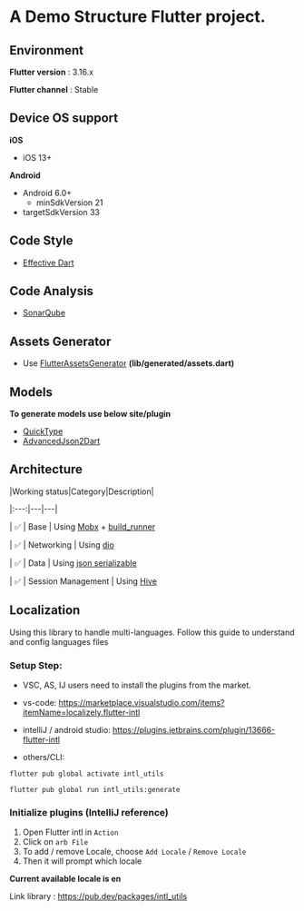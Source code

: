 # A Demo Structure Flutter project.

## Environment

**Flutter version** : 3.16.x

**Flutter channel** : Stable

## Device OS support

**iOS**
- iOS 13+

**Android**
- Android 6.0+
    - minSdkVersion 21
- targetSdkVersion 33

## Code Style
- [Effective Dart](https://dart.dev/guides/language/effective-dart)

## Code Analysis
- [SonarQube](https://www.sonarsource.com/products/sonarqube/) 

## Assets Generator
- Use [FlutterAssetsGenerator](https://plugins.jetbrains.com/plugin/15427-flutterassetsgenerator) **(lib/generated/assets.dart)**

## Models

**To generate models use below site/plugin**

- [QuickType](https://app.quicktype.io/)
- [AdvancedJson2Dart](https://plugins.jetbrains.com/plugin/16236-advancedjson2dart)

## Architecture

|Working status|Category|Description|

|:---:|---|---|

| ✅ | Base | Using [Mobx](https://pub.dev/packages/mobx) + [build_runner](https://pub.dev/packages/build_runner)  

| ✅ | Networking | Using [dio](https://pub.dev/packages/dio) 

| ✅ | Data | Using [json serializable](https://pub.dev/packages/json_serializable) 

| ✅ | Session Management | Using [Hive](https://pub.dev/packages/hive)


## Localization
Using this library to handle multi-languages. Follow this guide to understand and config languages files

### Setup Step:

* VSC, AS, IJ users need to install the plugins from the market.
* vs-code: https://marketplace.visualstudio.com/items?itemName=localizely.flutter-intl
* intelliJ / android studio: https://plugins.jetbrains.com/plugin/13666-flutter-intl

* others/CLI:
```
flutter pub global activate intl_utils

flutter pub global run intl_utils:generate
```

### Initialize plugins (IntelliJ reference)
1. Open Flutter intl in `Action`
2. Click on `arb File`
3. To add / remove Locale, choose `Add Locale` / `Remove Locale`
4. Then it will prompt which locale

**Current available locale is en**

Link library : https://pub.dev/packages/intl_utils
